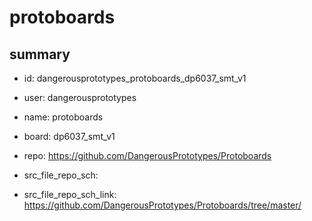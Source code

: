 # protoboards
 
## summary 
* id: dangerousprototypes_protoboards_dp6037_smt_v1
* user: dangerousprototypes
* name: protoboards
* board: dp6037_smt_v1
* repo: https://github.com/DangerousPrototypes/Protoboards



* src_file_repo_sch: 
* src_file_repo_sch_link: https://github.com/DangerousPrototypes/Protoboards/tree/master/






